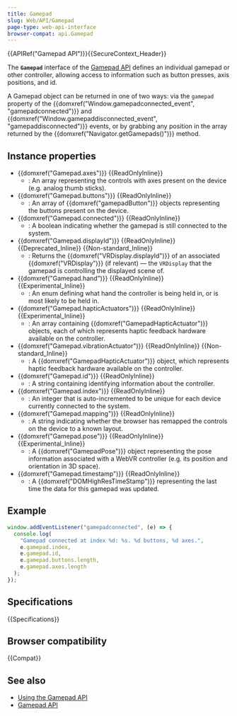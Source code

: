 ```yaml
---
title: Gamepad
slug: Web/API/Gamepad
page-type: web-api-interface
browser-compat: api.Gamepad
---
```


{{APIRef("Gamepad API")}}{{SecureContext_Header}}

The **`Gamepad`** interface of the [Gamepad API](/en-US/docs/Web/API/Gamepad_API) defines an individual gamepad or other controller, allowing access to information such as button presses, axis positions, and id.

A Gamepad object can be returned in one of two ways: via the `gamepad` property of the {{domxref("Window.gamepadconnected_event", "gamepadconnected")}} and {{domxref("Window.gamepaddisconnected_event", "gamepaddisconnected")}} events, or by grabbing any position in the array returned by the {{domxref("Navigator.getGamepads()")}} method.

## Instance properties

- {{domxref("Gamepad.axes")}} {{ReadOnlyInline}}
  - : An array representing the controls with axes present on the device (e.g. analog thumb sticks).
- {{domxref("Gamepad.buttons")}} {{ReadOnlyInline}}
  - : An array of {{domxref("gamepadButton")}} objects representing the buttons present on the device.
- {{domxref("Gamepad.connected")}} {{ReadOnlyInline}}
  - : A boolean indicating whether the gamepad is still connected to the system.
- {{domxref("Gamepad.displayId")}} {{ReadOnlyInline}} {{Deprecated_Inline}} {{Non-standard_Inline}}
  - : Returns the {{domxref("VRDisplay.displayId")}} of an associated {{domxref("VRDisplay")}} (if relevant) — the `VRDisplay` that the gamepad is controlling the displayed scene of.
- {{domxref("Gamepad.hand")}} {{ReadOnlyInline}} {{Experimental_Inline}}
  - : An enum defining what hand the controller is being held in, or is most likely to be held in.
- {{domxref("Gamepad.hapticActuators")}} {{ReadOnlyInline}} {{Experimental_Inline}}
  - : An array containing {{domxref("GamepadHapticActuator")}} objects, each of which represents haptic feedback hardware available on the controller.
- {{domxref("Gamepad.vibrationActuator")}} {{ReadOnlyInline}} {{Non-standard_Inline}}
  - : A {{domxref("GamepadHapticActuator")}} object, which represents haptic feedback hardware available on the controller.
- {{domxref("Gamepad.id")}} {{ReadOnlyInline}}
  - : A string containing identifying information about the controller.
- {{domxref("Gamepad.index")}} {{ReadOnlyInline}}
  - : An integer that is auto-incremented to be unique for each device currently connected to the system.
- {{domxref("Gamepad.mapping")}} {{ReadOnlyInline}}
  - : A string indicating whether the browser has remapped the controls on the device to a known layout.
- {{domxref("Gamepad.pose")}} {{ReadOnlyInline}} {{Experimental_Inline}}
  - : A {{domxref("GamepadPose")}} object representing the pose information associated with a WebVR controller (e.g. its position and orientation in 3D space).
- {{domxref("Gamepad.timestamp")}} {{ReadOnlyInline}}
  - : A {{domxref("DOMHighResTimeStamp")}} representing the last time the data for this gamepad was updated.

## Example

```js
window.addEventListener("gamepadconnected", (e) => {
  console.log(
    "Gamepad connected at index %d: %s. %d buttons, %d axes.",
    e.gamepad.index,
    e.gamepad.id,
    e.gamepad.buttons.length,
    e.gamepad.axes.length
  );
});
```

## Specifications

{{Specifications}}

## Browser compatibility

{{Compat}}

## See also

- [Using the Gamepad API](/en-US/docs/Web/API/Gamepad_API/Using_the_Gamepad_API)
- [Gamepad API](/en-US/docs/Web/API/Gamepad_API)

